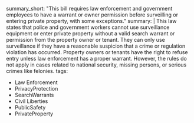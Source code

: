 summary_short: "This bill requires law enforcement and government employees to have a warrant or owner permission before surveilling or entering private property, with some exceptions."
summary: |
  This law states that police and government workers cannot use surveillance equipment or enter private property without a valid search warrant or permission from the property owner or tenant. They can only use surveillance if they have a reasonable suspicion that a crime or regulation violation has occurred. Property owners or tenants have the right to refuse entry unless law enforcement has a proper warrant. However, the rules do not apply in cases related to national security, missing persons, or serious crimes like felonies.
tags:
  - Law Enforcement
  - PrivacyProtection
  - SearchWarrants
  - Civil Liberties
  - PublicSafety
  - PrivateProperty
